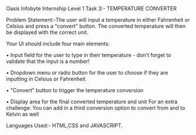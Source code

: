 Oasis Infobyte Internship Level 1 Task 3:- TEMPERATURE CONVERTER

Problem Statement:-The user will input a temperature in either Fahrenheit or Celsius and press a "convert" button. The converted temperature will then be displayed with the correct unit.

Your Ul should include four main elements:

• Input field for the user to type in their temperature - don't forget to validate that the input is a number!

• Dropdown menu or radio button for the user to choose if they are inputting in Celsius or Fahrenheit

• "Convert" button to trigger the temperature conversion

• Display area for the final converted temperature and unit For an extra challenge: You can add in a third conversion option to convert from and to Kelvin as well

Languages Used:- HTML,CSS and JAVASCRIPT.
